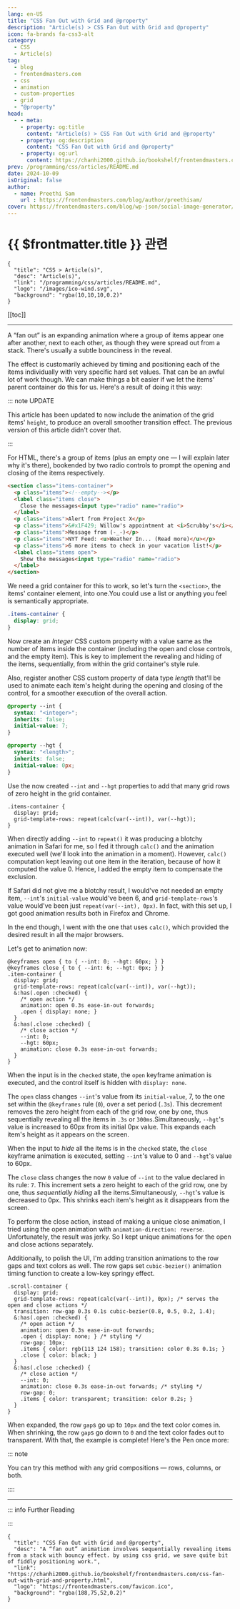 ```yaml
---
lang: en-US
title: "CSS Fan Out with Grid and @property"
description: "Article(s) > CSS Fan Out with Grid and @property"
icon: fa-brands fa-css3-alt
category:
  - CSS
  - Article(s)
tag:
  - blog
  - frontendmasters.com
  - css
  - animation
  - custom-properties
  - grid
  - "@property"
head:
  - - meta:
    - property: og:title
      content: "Article(s) > CSS Fan Out with Grid and @property"
    - property: og:description
      content: "CSS Fan Out with Grid and @property"
    - property: og:url
      content: https://chanhi2000.github.io/bookshelf/frontendmasters.com/css-fan-out-with-grid-and-property.html
prev: /programming/css/articles/README.md
date: 2024-10-09
isOriginal: false
author:
  - name: Preethi Sam
    url : https://frontendmasters.com/blog/author/preethisam/
cover: https://frontendmasters.com/blog/wp-json/social-image-generator/v1/image/4128
---
```


# {{ $frontmatter.title }} 관련

```component VPCard
{
  "title": "CSS > Article(s)",
  "desc": "Article(s)",
  "link": "/programming/css/articles/README.md",
  "logo": "/images/ico-wind.svg",
  "background": "rgba(10,10,10,0.2)"
}
```

[[toc]]

---

<SiteInfo
  name="CSS Fan Out with Grid and @property"
  desc="A “fan out” animation involves sequentially revealing items from a stack with bouncy effect. by using css grid, we save quite bit of fiddly positioning work."
  url="https://frontendmasters.com/blog/css-fan-out-with-grid-and-property/"
  logo="https://frontendmasters.com/favicon.ico"
  preview="https://frontendmasters.com/blog/wp-json/social-image-generator/v1/image/4128"/>

A “fan out” is an expanding animation where a group of items appear one after another, next to each other, as though they were spread out from a stack. There's usually a subtle bounciness in the reveal.

The effect is customarily achieved by timing and positioning each of the items individually with very specific hard set values. That can be an awful lot of work though. We can make things a bit easier if we let the items' parent container do this for us. Here's a result of doing it this way:

::: note UPDATE

This article has been updated to now include the animation of the grid items' `height`, to produce an overall smoother transition effect. The previous version of this article didn't cover that.

:::

<CodePen
  user="rpsthecoder"
  slug-hash="xxvRrYQ"
  title="CSS Reveal (grid-template-rows + @property)"
  :default-tab="['css','result']"
  :theme="$isDarkmode ? 'dark': 'light'"/>

For HTML, there's a group of items (plus an empty one — I will explain later why it's there), bookended by two radio controls to prompt the opening and closing of the items respectively.

```html
<section class="items-container">
  <p class="items"><!--empty--></p>
  <label class="items close">
    Close the messages<input type="radio" name="radio">
  </label>
  <p class="items">Alert from Project X</p>
  <p class="items">&#x1F429; Willow's appointment at <i>Scrubby's</i></p>
  <p class="items">Message from (-_-)</p>
  <p class="items">NYT Feed: <u>Weather In... (Read more)</u></p>
  <p class="items">6 more items to check in your vacation list!</p>
  <label class="items open">
    Show the messages<input type="radio" name="radio">
  </label>
</section>
```

We need a grid container for this to work, so let's turn the `<section>`, the items' container element, into one.You could use a list or anything you feel is semantically appropriate.

```css
.items-container {
  display: grid; 
}
```

Now create an *Integer* CSS custom property with a value same as the number of items inside the container (including the open and close controls, and the empty item). This is key to implement the revealing and hiding of the items, sequentially, from within the grid container's style rule.

Also, register another CSS custom property of data type *length* that'll be used to animate each item's height during the opening and closing of the control, for a smoother execution of the overall action.

```css
@property --int {
  syntax: "<integer>";
  inherits: false;
  initial-value: 7;
}

@property --hgt {
  syntax: "<length>";
  inherits: false;
  initial-value: 0px;
}
```

Use the now created `--int` and `--hgt` properties to add that many grid rows of zero height in the grid container.

```css{3}
.items-container {
  display: grid;
  grid-template-rows: repeat(calc(var(--int)), var(--hgt));
}
```

When directly adding `--int` to `repeat()` it was producing a blotchy animation in Safari for me, so I fed it through `calc()` and the animation executed well (we'll look into the animation in a moment). However, `calc()` computation kept leaving out one item in the iteration, because of how it computed the value 0. Hence, I added the empty item to compensate the exclusion.

If Safari did not give me a blotchy result, I would've not needed an empty item, `--int`'s `initial-value` would've been 6, and `grid-template-rows`'s value would've been just `repeat(var(--int), 0px)`. In fact, with this set up, I got good animation results both in Firefox and Chrome.

In the end though, I went with the one that uses `calc()`, which provided the desired result in all the major browsers.

Let's get to animation now:

```css{1-2,8-9,13-15}
@keyframes open { to { --int: 0; --hgt: 60px; } }
@keyframes close { to { --int: 6; --hgt: 0px; } }
.item-container {
  display: grid;
  grid-template-rows: repeat(calc(var(--int)), var(--hgt));
  &:has(.open :checked) {
    /* open action */
    animation: open 0.3s ease-in-out forwards;
    .open { display: none; }
  }
  &:has(.close :checked) {
    /* close action */
    --int: 0;
    --hgt: 60px;
    animation: close 0.3s ease-in-out forwards;
  }
}
```

When the input is in the `checked` state, the `open` keyframe animation is executed, and the control itself is hidden with `display: none`.

The `open` class changes `--int`'s value from its `initial-value`, 7, to the one set within the `@keyframes` rule (`0`), over a set period (`.3s`). This decrement removes the zero height from each of the grid row, one by one, thus sequentially revealing all the items in `.3s` or `300ms`.Simultaneously, `--hgt`'s value is increased to 60px from its initial 0px value. This expands each item's height as it appears on the screen.

When the input to *hide* all the items is in the `checked` state, the `close` keyframe animation is executed, setting `--int`'s value to 0 and `--hgt`'s value to 60px.

The `close` class changes the now `0` value of `--int` to the value declared in its rule: `7`. This increment sets a zero height to each of the grid row, one by one, thus *sequentially hiding* all the items.Simultaneously, `--hgt`'s value is decreased to 0px. This shrinks each item's height as it disappears from the screen.

To perform the close action, instead of making a unique close animation, I tried using the open animation with `animation-direction: reverse`. Unfortunately, the result was jerky. So I kept unique animations for the open and close actions separately.

Additionally, to polish the UI, I'm adding transition animations to the row gaps and text colors as well. The row gaps set `cubic-bezier()` animation timing function to create a low-key springy effect.

```css{4,9-11,17-18}
.scroll-container {
  display: grid;
  grid-template-rows: repeat(calc(var(--int)), 0px); /* serves the open and close actions */
  transition: row-gap 0.3s 0.1s cubic-bezier(0.8, 0.5, 0.2, 1.4);
  &:has(.open :checked) {
    /* open action */
    animation: open 0.3s ease-in-out forwards;
    .open { display: none; } /* styling */
    row-gap: 10px;
    .items { color: rgb(113 124 158); transition: color 0.3s 0.1s; }
    .close { color: black; }
  }
  &:has(.close :checked) {
    /* close action */
    --int: 0;
    animation: close 0.3s ease-in-out forwards; /* styling */
    row-gap: 0;
    .items { color: transparent; transition: color 0.2s; }
  }
}
```

When expanded, the row `gap`s go up to `10px` and the text color comes in. When shrinking, the row `gap`s go down to `0` and the text color fades out to transparent. With that, the example is complete! Here's the Pen once more:

<CodePen
  user="rpsthecoder"
  slug-hash="xxvRrYQ"
  title="CSS Reveal (grid-template-rows + @property)"
  :default-tab="['css','result']"
  :theme="$isDarkmode ? 'dark': 'light'"/>

::: note

You can try this method with any grid compositions — rows, columns, or both.

::::

---

::: info Further Reading

<SiteInfo
  name="grid-template-rows - CSS: Cascading Style Sheets | MDN"
  desc="The grid-template-rows CSS property defines the line names and track sizing functions of the grid rows."
  url="https://developer.mozilla.org/en-US/docs/Web/CSS/grid-template-rows/"
  logo="https://developer.mozilla.org/favicon-48x48.bc390275e955dacb2e65.png"
  preview="https://developer.mozilla.org/mdn-social-share.d893525a4fb5fb1f67a2.png"/>

<SiteInfo
  name="@property: Next-gen CSS variables now with universal browser support  |  Blog  |  web.dev"
  desc="Semantic custom properties with @property just reached Baseline Newly available."
  url="https://web.dev/blog/at-property-baseline/"
  logo="https://gstatic.com/devrel-devsite/prod/vdcd49b48a0f6579e36a0f52b513a1840db67522fa48e80a57742b4388044a7e9/web/images/favicon.png"
  preview="https://web.dev/static/blog/at-property-baseline/image/hero.jpg"/>

<SiteInfo
  name="<easing-function> - CSS: Cascading Style Sheets | MDN"
  desc="The <easing-function> CSS data type represents a mathematical function that describes the rate at which a value changes."
  url="https://developer.mozilla.org/en-US/docs/Web/CSS/easing-function/"
  logo="https://developer.mozilla.org/favicon-48x48.bc390275e955dacb2e65.png"
  preview="https://developer.mozilla.org/mdn-social-share.d893525a4fb5fb1f67a2.png"/>

:::

<!-- TODO: add ARTICLE CARD -->
```component VPCard
{
  "title": "CSS Fan Out with Grid and @property",
  "desc": "A “fan out” animation involves sequentially revealing items from a stack with bouncy effect. by using css grid, we save quite bit of fiddly positioning work.",
  "link": "https://chanhi2000.github.io/bookshelf/frontendmasters.com/css-fan-out-with-grid-and-property.html",
  "logo": "https://frontendmasters.com/favicon.ico",
  "background": "rgba(188,75,52,0.2)"
}
```
